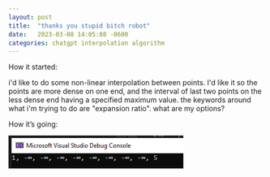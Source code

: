 ```yaml
---
layout: post
title:  "thanks you stupid bitch robot"
date:   2023-03-08 14:05:08 -0600
categories: chatgpt interpolation algorithm
---
```


How it started:

i'd like to do some non-linear interpolation between points. I'd like it so the points are more dense on one end, and the interval of last two points on the less dense end having a specified maximum value. the keywords around what i'm trying to do are "expansion ratio". what are my options?

How it’s going:

![nice counting](/assets/inf.png)
